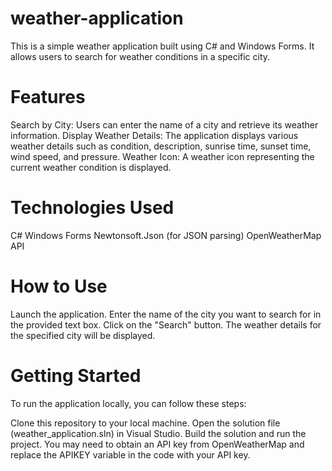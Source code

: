 # weather-application
This is a simple weather application built using C# and Windows Forms. It allows users to search for weather conditions in a specific city.

# Features
Search by City: Users can enter the name of a city and retrieve its weather information.
Display Weather Details: The application displays various weather details such as condition, description, sunrise time, sunset time, wind speed, and pressure.
Weather Icon: A weather icon representing the current weather condition is displayed.
# Technologies Used
C#
Windows Forms
Newtonsoft.Json (for JSON parsing)
OpenWeatherMap API
# How to Use
Launch the application.
Enter the name of the city you want to search for in the provided text box.
Click on the "Search" button.
The weather details for the specified city will be displayed.
# Getting Started
To run the application locally, you can follow these steps:

Clone this repository to your local machine.
Open the solution file (weather_application.sln) in Visual Studio.
Build the solution and run the project.
You may need to obtain an API key from OpenWeatherMap and replace the APIKEY variable in the code with your API key.
